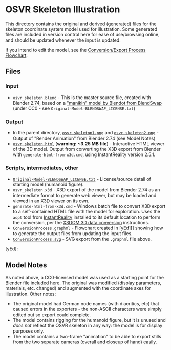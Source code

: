 # OSVR Skeleton Illustration

This directory contains the original and derived (generated) files for the skeleton coordinate system model used for illustration. Some generated files are included in version control here for ease of use/browsing online, and should be updated whenever the input is updated.

If you intend to edit the model, see the [Conversion/Export Process Flowchart](ConversionProcesses.svg).

## Files

### Input
- `osvr_skeleton.blend` - This is the master source file, created with Blender 2.74, based on a ["manikin" model by Blendot from BlendSwap](http://www.blendswap.com/blends/view/931) (under CC0 - see `Original-Model-BLENDSWAP_LICENSE.txt`)

### Output
- In the parent directory, [`osvr_skeleton1.png`](../osvr_skeleton1.png) and [`osvr_skeleton2.png`](../osvr_skeleton2.png) - Output of "Render Animation" from Blender 2.74 (see Model Notes)
- [`osvr_skeleton.html`](osvr_skeleton.html) (**warning: ~3.25 MB file**) - Interactive HTML viewer of the 3D model. Output from converting the X3D export from Blender with `generate-html-from-x3d.cmd`, using InstantReality version 2.5.1.

### Scripts, intermediates, other

- [`Original-Model-BLENDSWAP_LICENSE.txt`](Original-Model-BLENDSWAP_LICENSE.txt) - License/source detail of starting model (humanoid figure).
- `osvr_skeleton.x3d` - X3D export of the model from Blender 2.74 as an intermediate format to generate  web viewer, but may be loaded and viewed in an X3D viewer on its own. 
- `generate-html-from-x3d.cmd` - Windows batch file to convert X3D export to a self-contained HTML file with the model for exploration. Uses the `aopt` tool from [InstantReality](http://www.instantreality.org/downloads/) installed to its default location to perform the conversion, per the [X3DOM 3D data conversion][] instructions.
- `ConversionProcess.graphml` - Flowchart created in [yEd][] showing how to generate the output files from updating the input files.
- [`ConversionProcess.svg`](ConversionProcesses.svg) - SVG export from the `.graphml` file above.

[X3DOM 3D data conversion]: http://www.x3dom.org/documentation/tutorials/generic-3d-data-conversion/
[yEd]: 

## Model Notes

As noted above, a CC0-licensed model was used as a starting point for the Blender file included here. The original was modified (display parameters, materials, etc. changed) and augmented with the coordinate axes for illustration. Other notes:

- The original model had German node names (with diacritics, etc) that caused errors in the exporters - the non-ASCII characters were simply edited out so export could complete.
- The model contains rigging for the humanoid figure, but it is unused and *does not* reflect the OSVR skeleton in any way: the model is for display purposes only.
- The model contains a two-frame "animation" to be able to export stills from the two separate cameras (overall and closeup of hand) easily.